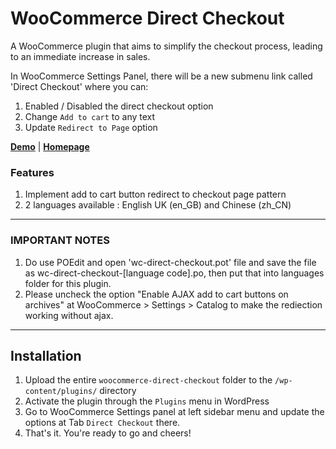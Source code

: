 WooCommerce Direct Checkout
===========================
A WooCommerce plugin that aims to simplify the checkout process, leading to an immediate increase in sales.

In WooCommerce Settings Panel, there will be a new submenu link called 'Direct Checkout' where you can:

1. Enabled / Disabled the direct checkout option
1. Change `Add to cart` to any text
1. Update `Redirect to Page` option

**[Demo](http://shop.terrytsang.com/)** | **[Homepage](http://terrytsang.com/shop/shop/woocommerce-direct-checkout/)**

### Features
1. Implement add to cart button redirect to checkout page pattern
1. 2 languages available : English UK (en_GB) and Chinese (zh_CN)

----------

### IMPORTANT NOTES
1. Do use POEdit and open 'wc-direct-checkout.pot' file and save the file as wc-direct-checkout-[language code].po, then put that into languages folder for this plugin.
1. Please uncheck the option "Enable AJAX add to cart buttons on archives" at WooCommerce > Settings > Catalog to make the rediection working without ajax.

----------

## Installation

1. Upload the entire `woocommerce-direct-checkout` folder to the `/wp-content/plugins/` directory
1. Activate the plugin through the `Plugins` menu in WordPress
1. Go to WooCommerce Settings panel at left sidebar menu and update the options at Tab `Direct Checkout` there.
1. That's it. You're ready to go and cheers!
